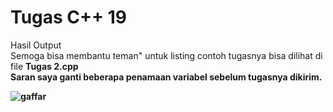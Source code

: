 # Tugas C++ 19

Hasil Output <br>
Semoga bisa membantu teman" untuk listing contoh tugasnya bisa dilihat di file <strong>Tugas 2.cpp <br>
Saran saya ganti beberapa penamaan variabel sebelum tugasnya dikirim.
  
![gaffar](https://user-images.githubusercontent.com/54401937/78552781-4c2df680-7832-11ea-9342-c60aff8cad2c.JPG)

